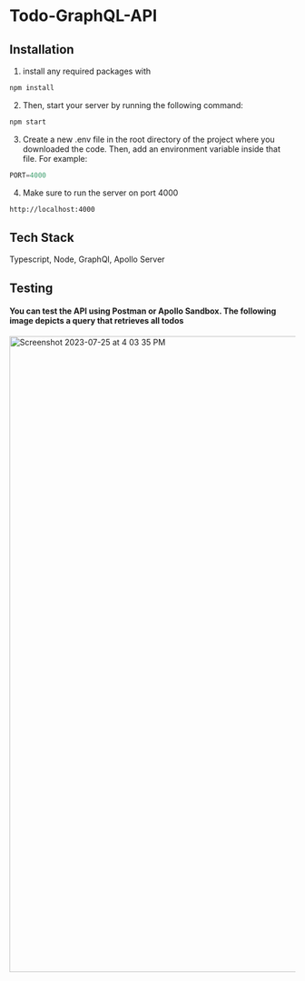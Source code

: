 # Todo-GraphQL-API

## Installation

1) install any required packages with
```bash
npm install
```
2) Then, start your server by running the following command:
```bash
npm start
```
3) Create a new .env file in the root directory of the project where you downloaded the code. Then, add an environment variable inside that file. For example:
```Typescript
PORT=4000
```
4) Make sure to run the server on port 4000
```bash
http://localhost:4000
```

## Tech Stack
Typescript, Node, GraphQl, Apollo Server

## Testing
#### You can test the API using Postman or Apollo Sandbox. The following image depicts a query that retrieves all todos
<img width="1119" alt="Screenshot 2023-07-25 at 4 03 35 PM" src="https://github.com/kabdulka/Todo-GraphQL-API/assets/15660934/06ec6e03-1fad-47e7-9117-76d00c461414">
